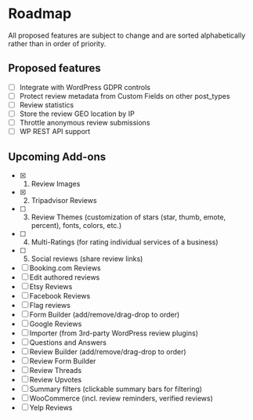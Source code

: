 # Roadmap

All proposed features are subject to change and are sorted alphabetically rather than in order of priority.

## Proposed features

- [ ] Integrate with WordPress GDPR controls
- [ ] Protect review metadata from Custom Fields on other post_types
- [ ] Review statistics
- [ ] Store the review GEO location by IP
- [ ] Throttle anonymous review submissions
- [ ] WP REST API support

## Upcoming Add-ons

- [x] 1. Review Images
- [x] 2. Tripadvisor Reviews
- [ ] 3. Review Themes (customization of stars (star, thumb, emote, percent), fonts, colors, etc.)
- [ ] 4. Multi-Ratings (for rating individual services of a business)
- [ ] 5. Social reviews (share review links)
- [ ] Booking.com Reviews
- [ ] Edit authored reviews
- [ ] Etsy Reviews
- [ ] Facebook Reviews
- [ ] Flag reviews
- [ ] Form Builder (add/remove/drag-drop to order)
- [ ] Google Reviews
- [ ] Importer (from 3rd-party WordPress review plugins)
- [ ] Questions and Answers
- [ ] Review Builder (add/remove/drag-drop to order)
- [ ] Review Form Builder
- [ ] Review Threads
- [ ] Review Upvotes
- [ ] Summary filters (clickable summary bars for filtering)
- [ ] WooCommerce (incl. review reminders, verified reviews)
- [ ] Yelp Reviews
